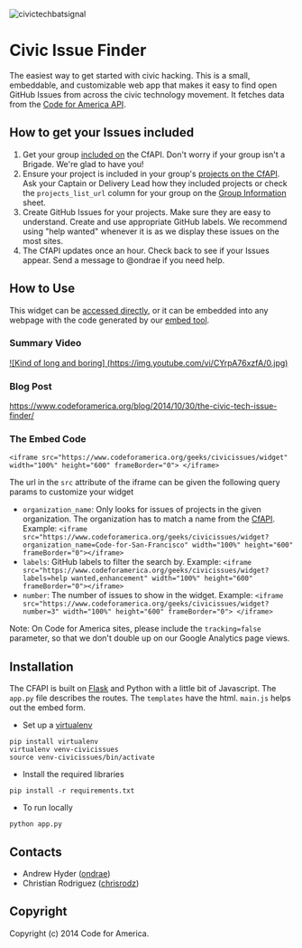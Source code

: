 ![civictechbatsignal](https://cloud.githubusercontent.com/assets/595778/4911749/f48acede-6492-11e4-9134-16ee771fb238.jpg)

Civic Issue Finder
=====

The easiest way to get started with civic hacking.
This is a small, embeddable, and customizable web app that makes it easy to find open GitHub Issues from across the civic technology movement. It fetches data from the [Code for America API](https://publicmedia-cfapi.herokuapp.com/api).

## How to get your Issues included
1. Get your group [included on](https://github.com/codeforamerica/cfapi#how-to-add-your-brigade-to-the-api) the CfAPI. Don't worry if your group isn't a Brigade. We're glad to have you!
2. Ensure your project is included in your group's [projects on the CfAPI](https://publicmedia-cfapi.herokuapp.com/api/projects). Ask your Captain or Delivery Lead how they included projects or check the `projects_list_url` column for your group on the [Group Information](https://docs.google.com/a/codeforamerica.org/spreadsheet/ccc?key=0ArHmv-6U1drqdGNCLWV5Q0d5YmllUzE5WGlUY3hhT2c&usp=drive_web#gid=0) sheet.
3. Create GitHub Issues for your projects. Make sure they are easy to understand. Create and use appropriate GitHub labels. We recommend using "help wanted" whenever it is as we display these issues on the most sites.
4. The CfAPI updates once an hour. Check back to see if your Issues appear. Send a message to @ondrae if you need help.

## How to Use

This widget can be [accessed directly](https://www.codeforamerica.org/geeks/civicissues/widget), or it can be embedded into any webpage with the code generated by our [embed tool](https://www.codeforamerica.org/geeks/civicissues/embed).

### Summary Video
[![Kind of long and boring]
(https://img.youtube.com/vi/CYrpA76xzfA/0.jpg)](https://www.youtube.com/watch?v=CYrpA76xzfA&t=15m05s)

### Blog Post
https://www.codeforamerica.org/blog/2014/10/30/the-civic-tech-issue-finder/

### The Embed Code

`<iframe src="https://www.codeforamerica.org/geeks/civicissues/widget" width="100%" height="600" frameBorder="0"> </iframe>`

The url in the `src` attribute of the iframe can be given the following query params to customize your widget

* `organization_name`: Only looks for issues of projects in the given organization. The organization has to match a name from the [CfAPI](https://publicmedia-cfapi.herokuapp.com/api/organizations).
Example: `<iframe src="https://www.codeforamerica.org/geeks/civicissues/widget?organization_name=Code-for-San-Francisco" width="100%" height="600" frameBorder="0"></iframe>`
* `labels`: GitHub labels to filter the search by.
Example: `<iframe src="https://www.codeforamerica.org/geeks/civicissues/widget?labels=help wanted,enhancement" width="100%" height="600" frameBorder="0"></iframe>`
* `number`: The number of issues to show in the widget.
Example: `<iframe src="https://www.codeforamerica.org/geeks/civicissues/widget?number=3" width="100%" height="600" frameBorder="0"> </iframe>`


Note: On Code for America sites, please include the `tracking=false` parameter, so that we don't double up on our Google Analytics page views.

## Installation

The CFAPI is built on [Flask](http://flask.pocoo.org/) and Python with a little bit of Javascript. The `app.py` file describes the routes. The `templates` have the html. `main.js` helps out the embed form.

* Set up a [virtualenv](https://pypi.python.org/pypi/virtualenv)

```
pip install virtualenv
virtualenv venv-civicissues
source venv-civicissues/bin/activate
```

* Install the required libraries

```
pip install -r requirements.txt
```

* To run locally

```
python app.py
```

Contacts
--------

* Andrew Hyder ([ondrae](https://github.com/ondrae))
* Christian Rodriguez ([chrisrodz](https://github.com/chrisrodz))

Copyright
---------

Copyright (c) 2014 Code for America.
